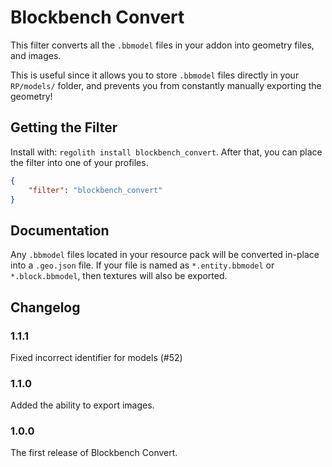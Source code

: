 # Blockbench Convert

This filter converts all the `.bbmodel` files in your addon into geometry files, and images. 

This is useful since it allows you to store `.bbmodel` files directly in your `RP/models/` folder, and prevents you from constantly manually exporting the geometry!

## Getting the Filter

Install with: `regolith install blockbench_convert`. After that, you can place the filter into one of your profiles.

```json
{
    "filter": "blockbench_convert"
}
```

## Documentation

Any `.bbmodel` files located in your resource pack will be converted in-place into a `.geo.json` file. If your file is named as `*.entity.bbmodel` or `*.block.bbmodel`, then textures will also be exported.


## Changelog

### 1.1.1

Fixed incorrect identifier for models (#52)

### 1.1.0

Added the ability to export images.

### 1.0.0

The first release of Blockbench Convert.